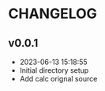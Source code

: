 CHANGELOG
=====

## v0.0.1
 * 2023-06-13 15:18:55
 * Initial directory setup
 * Add calc orignal source
